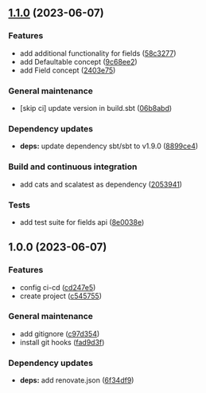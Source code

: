 ## [1.1.0](https://github.com/RustFields/ScaFi-fields/compare/1.0.0...1.1.0) (2023-06-07)


### Features

* add additional functionality for fields ([58c3277](https://github.com/RustFields/ScaFi-fields/commit/58c32770917c055ce55e2775ededc198f446d177))
* add Defaultable concept ([9c68ee2](https://github.com/RustFields/ScaFi-fields/commit/9c68ee2025cb4a66df795c0e98a5ccbe12ebf226))
* add Field concept ([2403e75](https://github.com/RustFields/ScaFi-fields/commit/2403e753db786362d878677a16fbe7a86afee756))


### General maintenance

* [skip ci] update version in build.sbt ([06b8abd](https://github.com/RustFields/ScaFi-fields/commit/06b8abd47f438b57e3d20642654339014a1b63f3))


### Dependency updates

* **deps:** update dependency sbt/sbt to v1.9.0 ([8899ce4](https://github.com/RustFields/ScaFi-fields/commit/8899ce42ea2c121bd1fe21c59b213dec5454a0ee))


### Build and continuous integration

* add cats and scalatest as dependency ([2053941](https://github.com/RustFields/ScaFi-fields/commit/20539414c6bbe5960b6e1662e9fd9ed93773d820))


### Tests

* add test suite for fields api ([8e0038e](https://github.com/RustFields/ScaFi-fields/commit/8e0038eda429398a87e09be1b879d7a7b4546b66))

## 1.0.0 (2023-06-07)


### Features

* config ci-cd ([cd247e5](https://github.com/RustFields/ScaFi-fields/commit/cd247e5121fdd3395ab01db98c468853ad9dcb16))
* create project ([c545755](https://github.com/RustFields/ScaFi-fields/commit/c54575516e07d9224b6c80c2966b50e30cbd4d94))


### General maintenance

* add gitignore ([c97d354](https://github.com/RustFields/ScaFi-fields/commit/c97d35477ef18c34f6bfd2895d523d02ccc226a8))
* install git hooks ([fad9d3f](https://github.com/RustFields/ScaFi-fields/commit/fad9d3f1206462e726174ede999e17ff0b4e01f4))


### Dependency updates

* **deps:** add renovate.json ([6f34df9](https://github.com/RustFields/ScaFi-fields/commit/6f34df9b39b413d3ae05edc8309d18909aa721f2))
